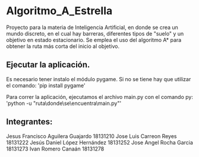 # Algoritmo_A_Estrella
Proyecto para la materia de Inteligencia Artificial, en donde se crea un mundo discreto, en el cual hay barreras, diferentes tipos de "suelo" y un objetivo en estado estacionario. Se emplea el uso del algoritmo A* para obtener la ruta más corta del inicio al objetivo.

## Ejecutar la aplicación.
Es necesario tener instalo el módulo pygame. Si no se tiene hay que utilizar el comando:
  'pip install pygame'

Para correr la aplicación, ejecutamos el archivo main.py con el comando py:
  'python -u "ruta\donde\se\encuentra\main.py"'

## Integrantes:
Jesus Francisco Aguilera Guajardo 18131210
Jose Luis Carreon Reyes 18131222
Jesús Daniel López Hernández 18131252
Jose Angel Rocha Garcia 18131273
Ivan Romero Canaán 18131278
